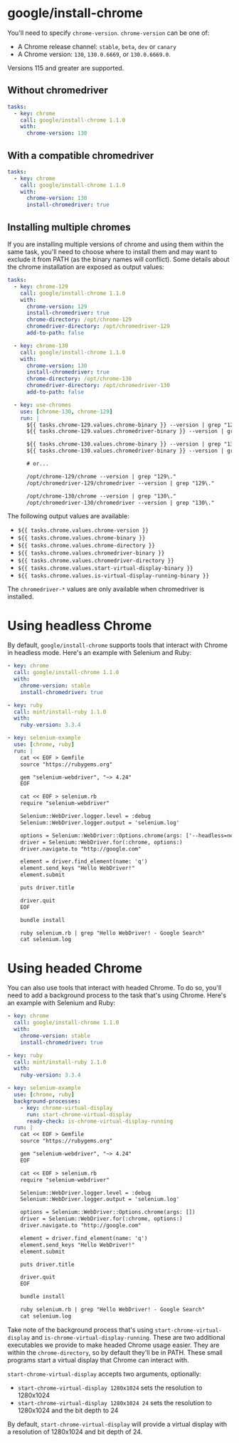 # google/install-chrome

You'll need to specify `chrome-version`. `chrome-version` can be one of:

- A Chrome release channel: `stable`, `beta`, `dev` or `canary`
- A Chrome version: `130`, `130.0.6669`, or `130.0.6669.0`.

Versions 115 and greater are supported.

## Without chromedriver

```yaml
tasks:
  - key: chrome
    call: google/install-chrome 1.1.0
    with:
      chrome-version: 130
```

## With a compatible chromedriver

```yaml
tasks:
  - key: chrome
    call: google/install-chrome 1.1.0
    with:
      chrome-version: 130
      install-chromedriver: true
```

## Installing multiple chromes

If you are installing multiple versions of chrome and using them within the same task, you'll need to choose where to install them and may want to exclude it from PATH (as the binary names will conflict). Some details about the chrome installation are exposed as output values:

```yaml
tasks:
  - key: chrome-129
    call: google/install-chrome 1.1.0
    with:
      chrome-version: 129
      install-chromedriver: true
      chrome-directory: /opt/chrome-129
      chromedriver-directory: /opt/chromedriver-129
      add-to-path: false

  - key: chrome-130
    call: google/install-chrome 1.1.0
    with:
      chrome-version: 130
      install-chromedriver: true
      chrome-directory: /opt/chrome-130
      chromedriver-directory: /opt/chromedriver-130
      add-to-path: false

  - key: use-chromes
    use: [chrome-130, chrome-129]
    run: |
      ${{ tasks.chrome-129.values.chrome-binary }} --version | grep "129\."
      ${{ tasks.chrome-129.values.chromedriver-binary }} --version | grep "129\."

      ${{ tasks.chrome-130.values.chrome-binary }} --version | grep "130\."
      ${{ tasks.chrome-130.values.chromedriver-binary }} --version | grep "130\."

      # or...

      /opt/chrome-129/chrome --version | grep "129\."
      /opt/chromedriver-129/chromedriver --version | grep "129\."

      /opt/chrome-130/chrome --version | grep "130\."
      /opt/chromedriver-130/chromedriver --version | grep "130\."
```

The following output values are available:

- `${{ tasks.chrome.values.chrome-version }}`
- `${{ tasks.chrome.values.chrome-binary }}`
- `${{ tasks.chrome.values.chrome-directory }}`
- `${{ tasks.chrome.values.chromedriver-binary }}`
- `${{ tasks.chrome.values.chromedriver-directory }}`
- `${{ tasks.chrome.values.start-virtual-display-binary }} `
- `${{ tasks.chrome.values.is-virtual-display-running-binary }} `

The `chromedriver-*` values are only available when chromedriver is installed.

# Using headless Chrome

By default, `google/install-chrome` supports tools that interact with Chrome in headless mode. Here's an example with Selenium and Ruby:

```yml
- key: chrome
  call: google/install-chrome 1.1.0
  with:
    chrome-version: stable
    install-chromedriver: true

- key: ruby
  call: mint/install-ruby 1.1.0
  with:
    ruby-version: 3.3.4

- key: selenium-example
  use: [chrome, ruby]
  run: |
    cat << EOF > Gemfile
    source "https://rubygems.org"

    gem "selenium-webdriver", "~> 4.24"
    EOF

    cat << EOF > selenium.rb
    require "selenium-webdriver"

    Selenium::WebDriver.logger.level = :debug
    Selenium::WebDriver.logger.output = 'selenium.log'

    options = Selenium::WebDriver::Options.chrome(args: ['--headless=new'])
    driver = Selenium::WebDriver.for(:chrome, options:)
    driver.navigate.to "http://google.com"

    element = driver.find_element(name: 'q')
    element.send_keys "Hello WebDriver!"
    element.submit

    puts driver.title

    driver.quit
    EOF

    bundle install

    ruby selenium.rb | grep "Hello WebDriver! - Google Search"
    cat selenium.log
```

# Using headed Chrome

You can also use tools that interact with headed Chrome. To do so, you'll need to add a background process to the task that's using Chrome. Here's an example with Selenium and Ruby:

```yml
- key: chrome
  call: google/install-chrome 1.1.0
  with:
    chrome-version: stable
    install-chromedriver: true

- key: ruby
  call: mint/install-ruby 1.1.0
  with:
    ruby-version: 3.3.4

- key: selenium-example
  use: [chrome, ruby]
  background-processes:
    - key: chrome-virtual-display
      run: start-chrome-virtual-display
      ready-check: is-chrome-virtual-display-running
  run: |
    cat << EOF > Gemfile
    source "https://rubygems.org"

    gem "selenium-webdriver", "~> 4.24"
    EOF

    cat << EOF > selenium.rb
    require "selenium-webdriver"

    Selenium::WebDriver.logger.level = :debug
    Selenium::WebDriver.logger.output = 'selenium.log'

    options = Selenium::WebDriver::Options.chrome(args: [])
    driver = Selenium::WebDriver.for(:chrome, options:)
    driver.navigate.to "http://google.com"

    element = driver.find_element(name: 'q')
    element.send_keys "Hello WebDriver!"
    element.submit

    puts driver.title

    driver.quit
    EOF

    bundle install

    ruby selenium.rb | grep "Hello WebDriver! - Google Search"
    cat selenium.log
```

Take note of the background process that's using `start-chrome-virtual-display` and `is-chrome-virtual-display-running`. These are two additional executables we provide to make headed Chrome usage easier. They are within the `chrome-directory`, so by default they'll be in PATH. These small programs start a virtual display that Chrome can interact with.

`start-chrome-virtual-display` accepts two arguments, optionally:

- `start-chrome-virtual-display 1280x1024` sets the resolution to 1280x1024
- `start-chrome-virtual-display 1280x1024 24` sets the resolution to 1280x1024 and the bit depth to 24

By default, `start-chrome-virtual-display` will provide a virtual display with a resolution of 1280x1024 and bit depth of 24.
